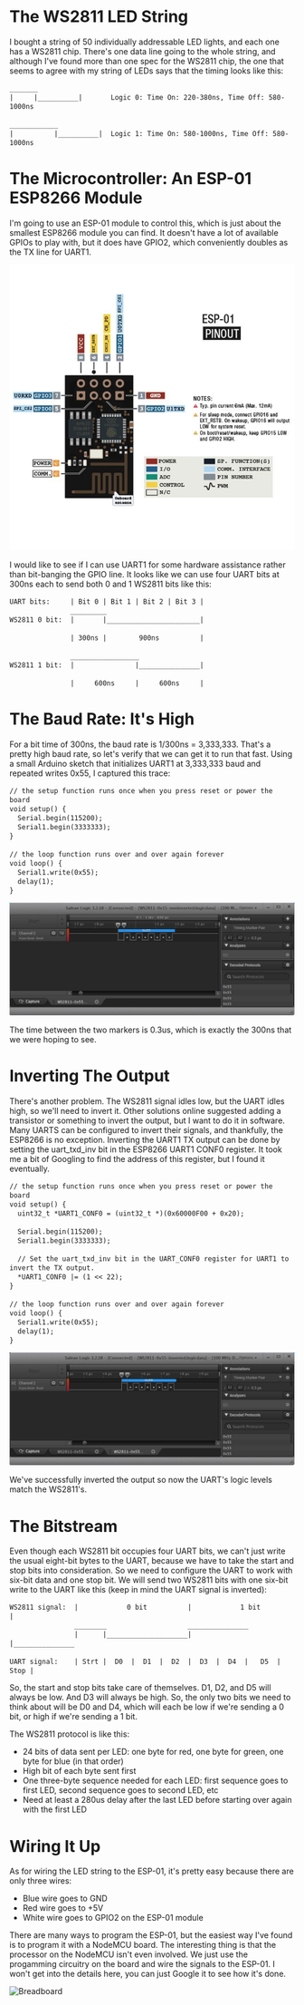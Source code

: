 # The WS2811 LED String

I bought a string of 50 individually addressable LED lights, and each one has a WS2811 chip. There's one data line going to the
whole string, and although I've found more than one spec for the WS2811 chip, the one that seems to agree with my string of LEDs says
that the timing looks like this:

    _______
    |     |__________|       Logic 0: Time On: 220-380ns, Time Off: 580-1000ns
    
    ____________
    |          |__________|  Logic 1: Time On: 580-1000ns, Time Off: 580-1000ns

# The Microcontroller: An ESP-01 ESP8266 Module

 I'm going to use an ESP-01 module to control this, which is just about the smallest ESP8266 module you can find. It doesn't have
 a lot of available GPIOs to play with, but it does have GPIO2, which conveniently doubles as the TX line for UART1. 
 
![ESP-01](./media/esp-01.jpg)

I would like to see if I can use UART1 for some hardware assistance rather than bit-banging the GPIO line.
It looks like we can use four UART bits at 300ns each to send both 0 and 1 WS2811 bits like this:

    UART bits:     | Bit 0 | Bit 1 | Bit 2 | Bit 3 |
                   _________
    WS2811 0 bit:  |       |_______________________|
    
                   | 300ns |        900ns          |

                   _________________
    WS2811 1 bit:  |               |_______________|
    
                   |     600ns     |     600ns     |

# The Baud Rate: It's High

For a bit time of 300ns, the baud rate is 1/300ns = 3,333,333. That's a pretty high baud rate, so let's verify that we can get it
to run that fast. Using a small Arduino sketch that initializes UART1 at 3,333,333 baud and repeated writes 0x55, I captured this trace:

    // the setup function runs once when you press reset or power the board
    void setup() {
      Serial.begin(115200);
      Serial1.begin(3333333);
    }

    // the loop function runs over and over again forever
    void loop() {
      Serial1.write(0x55);
      delay(1);
    }

![Logic Analyzer](./media/logic-0x55.jpg)

The time between the two markers is 0.3us, which is exactly the 300ns that we were hoping to see.

# Inverting The Output

There's another problem. The WS2811 signal idles low, but the UART idles high, so we'll need to invert it.
Other solutions online suggested adding a transistor or something to invert the output, but I want to do it in software.
Many UARTS can be configured to invert their signals, and thankfully, the ESP8266 is no exception.
Inverting the UART1 TX output can be done by setting the uart_txd_inv bit in the ESP8266 UART1 CONF0 register. It took me a
bit of Googling to find the address of this register, but I found it eventually.

    // the setup function runs once when you press reset or power the board
    void setup() {
      uint32_t *UART1_CONF0 = (uint32_t *)(0x60000F00 + 0x20);
  
      Serial.begin(115200);
      Serial1.begin(3333333);
  
      // Set the uart_txd_inv bit in the UART_CONF0 register for UART1 to invert the TX output.
      *UART1_CONF0 |= (1 << 22);
    }

    // the loop function runs over and over again forever
    void loop() {
      Serial1.write(0x55);
      delay(1);
    }

![Logic Analyzer](./media/logic-0x55-inv.jpg)

We've successfully inverted the output so now the UART's logic levels match the WS2811's.

# The Bitstream

Even though each WS2811 bit occupies four UART bits, we can't just write the usual eight-bit bytes to the UART, because we have
to take the start and stop bits into consideration. So we need to configure the UART to work with six-bit data and one stop bit.
We will send two WS2811 bits with one six-bit write to the UART like this (keep in mind the UART signal is inverted):

    WS2811 signal:  |            0 bit          |            1 bit           |
                    ________                    _______________
                    |      |____________________|             |_______________
    
    UART signal:    | Strt |  D0  |  D1  |  D2  |  D3  |  D4  |   D5  | Stop |

So, the start and stop bits take care of themselves. D1, D2, and D5 will always be low. And D3 will always be high. So, the only
two bits we need to think about will be D0 and D4, which will each be low if we're sending a 0 bit, or high if we're sending a 1 bit.

The WS2811 protocol is like this:

- 24 bits of data sent per LED: one byte for red, one byte for green, one byte for blue (in that order)
- High bit of each byte sent first
- One three-byte sequence needed for each LED: first sequence goes to first LED, second sequence goes to second LED, etc
- Need at least a 280us delay after the last LED before starting over again with the first LED

# Wiring It Up

As for wiring the LED string to the ESP-01, it's pretty easy because there are only three wires:

- Blue wire goes to GND
- Red wire goes to +5V
- White wire goes to GPIO2 on the ESP-01 module

There are many ways to program the ESP-01, but the easiest way I've found is to program it with a NodeMCU board. The interesting thing
is that the processor on the NodeMCU isn't even involved. We just use the progamming circuitry on the board and wire the signals to
the ESP-01. I won't get into the details here, you can just Google it to see how it's done.

![Breadboard](./media/breadboard.jpg)

